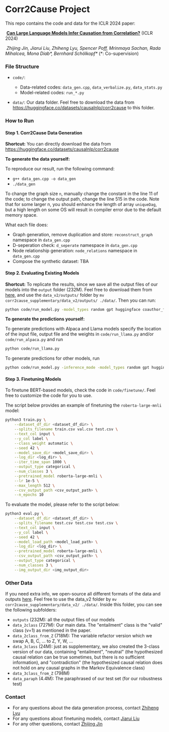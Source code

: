 # Corr2Cause Project

This repo contains the code and data for the ICLR 2024 paper: 

​		[**Can Large Language Models Infer Causation from Correlation?**](http://arxiv.org/abs/2306.05836) (ICLR 2024)

​		*Zhijing Jin, Jiarui Liu, Zhiheng Lyu, Spencer Poff, Mrinmaya Sachan, Rada Mihalcea, Mona Diab\*, Bernhard Schölkopf\**       (*: Co-supervision)


### File Structure

- `code/`:
  - Data-related codes: `data_gen.cpp`, `data_verbalize.py`, `data_stats.py`
  - Model-related codes: `run_*.py` 

- `data/`: Our data folder. Feel free to download the data from https://huggingface.co/datasets/causalnlp/corr2cause to this folder.

### How to Run

#### Step 1. Corr2Cause Data Generation

**Shortcut:** You can directly download the data from https://huggingface.co/datasets/causalnlp/corr2cause

**To generate the data yourself:** 

To reproduce our result, run the following command:

* `g++ data_gen.cpp -o data_gen`
* `./data_gen`

To change the graph size `n`, manually change the constant in the line 11 of the code; to change the output path, change the line 515 in the code. Note that for some larger n, you should enhance the length of array `uniqueDag`, but a high length on some OS will result in compiler error due to the default memory space.

What each file does:

* Graph generation, remove duplication and store: `reconstruct_graph` namespace in `data_gen.cpp`
* D-seperation check: `d_seperate` namespace in `data_gen.cpp`
* Node relationship generation: `node_relations` namespace in `data_gen.cpp`
* Compose the synthetic dataset: TBA

#### Step 2. Evaluating Existing Models

**Shortcut:** To replicate the results, since we save all the output files of our models into the `output` folder (232M). Feel free to download them from [here](https://edmond.mpdl.mpg.de/dataset.xhtml?persistentId=doi:10.17617/3.VYGWHY), and use the `data_v2/outputs/` folder by `mv corr2cause_supplementary/data_v2/outputs/ ./data/`. Then you can run:

```bash
python code/run_model.py -model_types random gpt huggingface coauthor_files
```

**To generate the predictions yourself:** 

To generate predictions with Alpaca and Llama models specify the location of the input file, output file and the weights in  `code/run_llama.py` and/or `code/run_alpaca.py` and run

```bash
python code/run_llama.py
```

To generate predictions for other models, run

```bash
python code/run_model.py -inference_mode -model_types random gpt huggingface coauthor_files
```

#### Step 3. Finetuning Models

To finetune BERT-based models, check the code in `code/finetune/`. Feel free to customize the code for you to use.

The script below provides an example of finetuning the `roberta-large-mnli` model:

```bash
python3 train.py \
    --dataset_df_dir <dataset_df_dir> \
    --splits_filename train.csv val.csv test.csv \
    --text_col input \
    --y_col label \
    --class_weight automatic \
    --seed 42 \
    --model_save_dir <model_save_dir> \
    --log_dir <log_dir> \
    --iter_time_span 1000 \
    --output_type categorical \
    --num_classes 3 \
    --pretrained_model roberta-large-mnli \
    --lr 1e-5 \
    --max_length 512 \
    --csv_output_path <csv_output_path> \
    --n_epochs 10
```

To evaluate the model, please refer to the script below:

```bash
python3 eval.py \
    --dataset_df_dir <dataset_df_dir> \
    --splits_filename test.csv test.csv test.csv \
    --text_col input \
    --y_col label \
    --seed 42 \
    --model_load_path <model_load_path> \
    --log_dir <log_dir> \
    --pretrained_model roberta-large-mnli \
    --csv_output_path <csv_output_path> \
    --output_type categorical \
    --num_classes 3 \
    --img_output_dir <img_output_dir>
```



### Other Data

If you need extra info, we open-source all different formats of the data and outputs [here](https://edmond.mpdl.mpg.de/dataset.xhtml?persistentId=doi:10.17617/3.VYGWHY). Feel free to use the data_v2 folder by `mv corr2cause_supplementary/data_v2/ ./data/`. Inside this folder, you can see the following subfolders:

- `outputs` (232M): all the output files of our models
- `data_2class` (727M): Our main data. The "entailment" class is the "valid" class (v=1) as mentioned in the paper.
- `data_2class_from_Z` (718M): The variable refactor version which we swap A, B, C, ... to Z, Y, W, ...
- `data_3class` (24M): just as supplementary, we also created the 3-class version of our data, containing "entailment", "neutral" (the hypothesized causal relation can be true sometimes, but there is no sufficient information), and "contradiction" (the hypothesized causal relation does not hold on any causal graphs in the Markov Equivalence class)
- `data_3class_from_Z` (798M) 
- `data_paraph` (4.4M): The paraphrased of our test set (for our robustness test)

### Contact

- For any questions about the data generation process, contact [Zhiheng Lyu](https://cogito233.github.io/)
- For any questions about finetuning models, contact [Jiarui Liu](https://jiarui-liu.github.io/)
- For any other questions, contact [Zhijing Jin](https://zhijing-jin.com)

